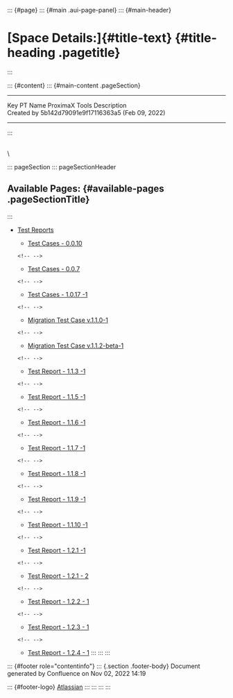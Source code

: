::: {#page}
::: {#main .aui-page-panel}
::: {#main-header}
# [Space Details:]{#title-text} {#title-heading .pagetitle}
:::

::: {#content}
::: {#main-content .pageSection}
  ------------- -----------------------------------------
  Key           PT
  Name          ProximaX Tools
  Description   
  Created by    5b142d79091e9f17116363a5 (Feb 09, 2022)
  ------------- -----------------------------------------
:::

\
\

::: pageSection
::: pageSectionHeader
## Available Pages: {#available-pages .pageSectionTitle}
:::

-   [Test Reports](Test-Reports_2443871313.html)
    -   [Test Cases - 0.0.10](Test-Cases---0.0.10_2331672651.html)

    ```{=html}
    <!-- -->
    ```
    -   [Test Cases - 0.0.7](Test-Cases---0.0.7_2366963817.html)

    ```{=html}
    <!-- -->
    ```
    -   [Test Cases - 1.0.17 -1](Test-Cases---1.0.17--1_2449866819.html)

    ```{=html}
    <!-- -->
    ```
    -   [Migration Test Case
        v.1.1.0-1](Migration-Test-Case-v.1.1.0-1_2462122057.html)

    ```{=html}
    <!-- -->
    ```
    -   [Migration Test Case
        v.1.1.2-beta-1](Migration-Test-Case-v.1.1.2-beta-1_2464841729.html)

    ```{=html}
    <!-- -->
    ```
    -   [Test Report - 1.1.3 -1](Test-Report---1.1.3--1_2468708353.html)

    ```{=html}
    <!-- -->
    ```
    -   [Test Report - 1.1.5 -1](Test-Report---1.1.5--1_2473230337.html)

    ```{=html}
    <!-- -->
    ```
    -   [Test Report - 1.1.6 -1](Test-Report---1.1.6--1_2484535297.html)

    ```{=html}
    <!-- -->
    ```
    -   [Test Report - 1.1.7 -1](Test-Report---1.1.7--1_2499117057.html)

    ```{=html}
    <!-- -->
    ```
    -   [Test Report - 1.1.8 -1](Test-Report---1.1.8--1_2499248129.html)

    ```{=html}
    <!-- -->
    ```
    -   [Test Report - 1.1.9 -1](Test-Report---1.1.9--1_2499248173.html)

    ```{=html}
    <!-- -->
    ```
    -   [Test Report - 1.1.10
        -1](Test-Report---1.1.10--1_2502098945.html)

    ```{=html}
    <!-- -->
    ```
    -   [Test Report - 1.2.1 -1](Test-Report---1.2.1--1_2510553089.html)

    ```{=html}
    <!-- -->
    ```
    -   [Test Report - 1.2.1 -
        2](Test-Report---1.2.1---2_2513633281.html)

    ```{=html}
    <!-- -->
    ```
    -   [Test Report - 1.2.2 -
        1](Test-Report---1.2.2---1_2519990273.html)

    ```{=html}
    <!-- -->
    ```
    -   [Test Report - 1.2.3 -
        1](Test-Report---1.2.3---1_2524315649.html)

    ```{=html}
    <!-- -->
    ```
    -   [Test Report - 1.2.4 -
        1](Test-Report---1.2.4---1_2537521197.html)
:::
:::
:::

::: {#footer role="contentinfo"}
::: {.section .footer-body}
Document generated by Confluence on Nov 02, 2022 14:19

::: {#footer-logo}
[Atlassian](http://www.atlassian.com/)
:::
:::
:::
:::
